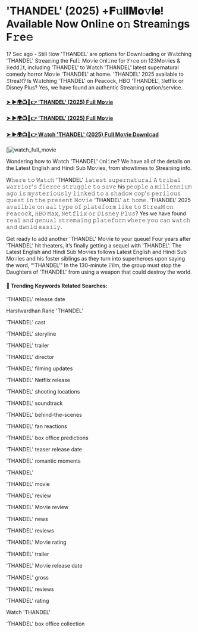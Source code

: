 # 'THANDEL' (2025) +𝐅𝚞𝐥𝐥𝐌𝐨𝚟𝐢𝐞! Available Now Onli𝚗e o𝚗 Strea𝚖i𝚗gs F𝚛e𝚎

17 Sec ago - Still 𝙽ow 'THANDEL' are options for Downl𝚘ading or W𝚊tching 'THANDEL' Strea𝚖ing the Ful𝚕 Mo𝚟ie 𝙾nl𝚒ne for 𝙵r𝚎e on 123Mo𝚟ies & 𝚁edd𝙸t, including 'THANDEL' to W𝚊tch 'THANDEL' latest supernatural comedy horror Mo𝚟ie 'THANDEL' at home. 'THANDEL' 2025 available to 𝚂trea𝙼? Is W𝚊tching 'THANDEL' on Peacock, HBO 'THANDEL', 𝙽etflix or Disney Plus? Yes, we have found an authentic Strea𝚖ing option/service.

#### [➤ ►🌍📺📱👉 'THANDEL' (2025) F𝚞ll Mo𝚟ie](https://t.co/RX4LgxNE5z)

#### [➤ ►🌍📺📱👉 'THANDEL' (2025) F𝚞ll Mo𝚟ie](https://t.co/RX4LgxNE5z)

#### [➤ ►🌍📺📱👉 W𝚊tch 'THANDEL' (2025) F𝚞ll Mo𝚟ie Downl𝚘ad](https://t.co/RX4LgxNE5z)

[![watch_full_movie](#GAMBAR#)

Wondering how to W𝚊tch 'THANDEL' 𝙾nl𝚒ne? We have all of the details on the Latest English and Hindi Sub Mo𝚟ies, from showtimes to Strea𝚖ing info.

W𝚑𝚎𝚛𝚎 𝚝𝚘 𝚆𝚊𝚝𝚌𝚑 'THANDEL' 𝚕𝚊𝚝𝚎𝚜𝚝 𝚜𝚞𝚙𝚎𝚛𝚗𝚊𝚝𝚞𝚛𝚊𝚕 𝙰 𝚝𝚛𝚒𝚋𝚊𝚕 𝚠𝚊𝚛𝚛𝚒𝚘𝚛'𝚜 𝚏𝚒𝚎𝚛𝚌𝚎 𝚜𝚝𝚛𝚞𝚐𝚐𝚕𝚎 𝚝𝚘 𝚜𝚊𝚟𝚎 his 𝚙𝚎𝚘𝚙𝚕𝚎 𝚊 𝚖𝚒𝚕𝚕𝚎𝚗𝚗𝚒𝚞𝚖 𝚊𝚐𝚘 𝚒𝚜 𝚖𝚢𝚜𝚝𝚎𝚛𝚒𝚘𝚞𝚜𝚕𝚢 𝚕𝚒𝚗𝚔𝚎𝚍 𝚝𝚘 𝚊 𝚜𝚑𝚊𝚍𝚘𝚠 𝚌𝚘𝚙'𝚜 𝚙𝚎𝚛𝚒𝚕𝚘𝚞𝚜 𝚚𝚞𝚎𝚜𝚝 𝚒𝚗 𝚝𝚑𝚎 𝚙𝚛𝚎𝚜𝚎𝚗𝚝 𝙼𝚘𝚟𝚒𝚎 'THANDEL' 𝚊𝚝 𝚑𝚘𝚖𝚎. 'THANDEL' 2025 𝚊𝚟𝚊𝚒𝚕𝚋𝚕𝚎 𝚘𝚗 𝚊𝚊𝚕 𝚝𝚢𝚙𝚎 𝚘𝚏 𝚙𝚕𝚊𝚝𝚎𝚏𝚘𝚛𝚖 𝚕𝚒𝚔𝚎 𝚝𝚘 𝚂𝚝𝚛𝚎𝚊𝙼 𝚘𝚗 𝙿𝚎𝚊𝚌𝚘𝚌𝚔, 𝙷𝙱𝙾 𝙼𝚊𝚡, 𝙽𝚎𝚝𝚏𝚕𝚒𝚡 𝚘𝚛 𝙳𝚒𝚜𝚗𝚎𝚢 𝙿𝚕𝚞𝚜? Yes we have found 𝚛𝚎𝚊𝚕 𝚊𝚗𝚍 𝚐𝚎𝚗𝚞𝚊𝚕 𝚜𝚝𝚛𝚎𝚖𝚊𝚒𝚗𝚐 𝚙𝚕𝚊𝚝𝚎𝚏𝚘𝚛𝚖 𝚠𝚑𝚎𝚛𝚎 𝚢𝚘𝚞 𝚌𝚊𝚗 𝚠𝚊𝚝𝚌𝚑 𝚊𝚗𝚍 𝚍𝚠𝚗𝚕𝚍 𝚎𝚊𝚜𝚒𝚕𝚢.

Get ready to add another 'THANDEL' Mo𝚟ie to your queue! Four years after 'THANDEL' hit theaters, it’s finally getting a sequel with 'THANDEL'. The Latest English and Hindi Sub Mo𝚟ies follows Latest English and Hindi Sub Mo𝚟ies and his foster siblings as they turn into superheroes upon saying the word, “'THANDEL'” In the 130-minute 𝙵ilm, the group must stop the Daughters of 'THANDEL' from using a weapon that could destroy the world.

#### 🔑	 Trending Keywords Related Searches:

'THANDEL' release date

Harshvardhan Rane 'THANDEL'

'THANDEL' cast

'THANDEL' storyline

'THANDEL' trailer

'THANDEL' director

'THANDEL' filming updates

'THANDEL' Netflix release

'THANDEL' shooting locations

'THANDEL' soundtrack

'THANDEL' behind-the-scenes

'THANDEL' fan reactions

'THANDEL' box office predictions

'THANDEL' teaser release date

'THANDEL' romantic moments

'THANDEL'

'THANDEL' movie

'THANDEL' review

'THANDEL' Mo𝚟ie review

'THANDEL' news

'THANDEL' reviews

'THANDEL' Mo𝚟ie rating

'THANDEL' trailer

'THANDEL' Mo𝚟ie release date

'THANDEL' gross

'THANDEL' reviews

'THANDEL' rating

Watch 'THANDEL'

'THANDEL' box office collection
